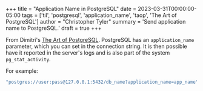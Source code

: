 +++
title = "Application Name in PostgreSQL"
date = 2023-03-31T00:00:00-05:00
tags = ['til', 'postgresql', 'application_name', 'taop', 'The Art of PostgreSQL']
author = "Christopher Tyler"
summary = 'Send application name to PostgreSQL.'
draft = true
+++

From Dimitri's [The Art of PostgreSQL](https://theartofpostgresql.com/).
PostgreSQL has an `application_name` parameter, which you can set in the
connection string.
It is then possible have it reported in the server's logs and is also part of
the system `pg_stat_activity`.

For example:

```bash
"postgres://user:pass@127.0.0.1:5432/db_name?application_name=app_name"
```

